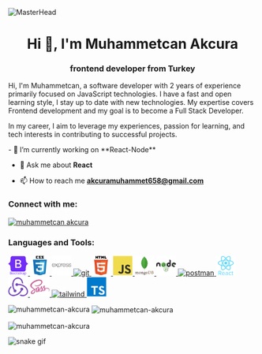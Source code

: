 
![MasterHead](https://res.cloudinary.com/upwork-cloud/image/upload/c_scale,w_1000/v1699563032/catalog/1722711722066055168/s4ttakm7omkx3ajj6972.jpg)
<h1 align="center">Hi 👋, I'm Muhammetcan Akcura</h1>
<h3 align="center">frontend developer from Turkey</h3>

<p>
  Hi, I'm Muhammetcan, a software developer with 2 years of experience primarily focused on JavaScript technologies. I have a fast and open learning style, I stay up to date with new technologies. My expertise covers Frontend development and my goal is to become a Full Stack Developer.
</P>

<p>
  In my career, I aim to leverage my experiences, passion for learning, and tech interests in contributing to successful projects.
</p>
- 🔭 I’m currently working on **React-Node**

- 💬 Ask me about **React**

- 📫 How to reach me **akcuramuhammet658@gmail.com**

<h3 align="left">Connect with me:</h3>
<p align="left">
<a href="https://linkedin.com/in/muhammetcan-akcura-331289270/" target="blank"><img align="center" src="https://raw.githubusercontent.com/rahuldkjain/github-profile-readme-generator/master/src/images/icons/Social/linked-in-alt.svg" alt="muhammetcan akcura" height="30" width="40" /></a>
</p>


<h3 align="left">Languages and Tools:</h3>
<p align="left"> <a href="https://getbootstrap.com" target="_blank" rel="noreferrer"> <img src="https://raw.githubusercontent.com/devicons/devicon/master/icons/bootstrap/bootstrap-plain-wordmark.svg" alt="bootstrap" width="40" height="40"/> </a> <a href="https://www.w3schools.com/css/" target="_blank" rel="noreferrer"> <img src="https://raw.githubusercontent.com/devicons/devicon/master/icons/css3/css3-original-wordmark.svg" alt="css3" width="40" height="40"/> </a> <a href="https://expressjs.com" target="_blank" rel="noreferrer"> <img src="https://raw.githubusercontent.com/devicons/devicon/master/icons/express/express-original-wordmark.svg" alt="express" width="40" height="40"/> </a> <a href="https://git-scm.com/" target="_blank" rel="noreferrer"> <img src="https://www.vectorlogo.zone/logos/git-scm/git-scm-icon.svg" alt="git" width="40" height="40"/> </a> <a href="https://www.w3.org/html/" target="_blank" rel="noreferrer"> <img src="https://raw.githubusercontent.com/devicons/devicon/master/icons/html5/html5-original-wordmark.svg" alt="html5" width="40" height="40"/> </a> <a href="https://developer.mozilla.org/en-US/docs/Web/JavaScript" target="_blank" rel="noreferrer"> <img src="https://raw.githubusercontent.com/devicons/devicon/master/icons/javascript/javascript-original.svg" alt="javascript" width="40" height="40"/> </a> <a href="https://www.mongodb.com/" target="_blank" rel="noreferrer"> <img src="https://raw.githubusercontent.com/devicons/devicon/master/icons/mongodb/mongodb-original-wordmark.svg" alt="mongodb" width="40" height="40"/> </a> <a href="https://nodejs.org" target="_blank" rel="noreferrer"> <img src="https://raw.githubusercontent.com/devicons/devicon/master/icons/nodejs/nodejs-original-wordmark.svg" alt="nodejs" width="40" height="40"/> </a> <a href="https://postman.com" target="_blank" rel="noreferrer"> <img src="https://www.vectorlogo.zone/logos/getpostman/getpostman-icon.svg" alt="postman" width="40" height="40"/> </a> <a href="https://reactjs.org/" target="_blank" rel="noreferrer"> <img src="https://raw.githubusercontent.com/devicons/devicon/master/icons/react/react-original-wordmark.svg" alt="react" width="40" height="40"/> </a> <a href="https://redux.js.org" target="_blank" rel="noreferrer"> <img src="https://raw.githubusercontent.com/devicons/devicon/master/icons/redux/redux-original.svg" alt="redux" width="40" height="40"/> </a> <a href="https://sass-lang.com" target="_blank" rel="noreferrer"> <img src="https://raw.githubusercontent.com/devicons/devicon/master/icons/sass/sass-original.svg" alt="sass" width="40" height="40"/> </a> <a href="https://tailwindcss.com/" target="_blank" rel="noreferrer"> <img src="https://www.vectorlogo.zone/logos/tailwindcss/tailwindcss-icon.svg" alt="tailwind" width="40" height="40"/> </a> <a href="https://www.typescriptlang.org/" target="_blank" rel="noreferrer"> <img src="https://raw.githubusercontent.com/devicons/devicon/master/icons/typescript/typescript-original.svg" alt="typescript" width="40" height="40"/> </a> </p>

<p><img align="left" src="https://github-readme-stats.vercel.app/api/top-langs?username=muhammetcan-akcura&show_icons=true&locale=en&layout=compact" alt="muhammetcan-akcura" /></p>

<p>&nbsp;<img align="center" src="https://github-readme-stats.vercel.app/api?username=muhammetcan-akcura&show_icons=true&locale=en" alt="muhammetcan-akcura" /></p>

<p><img align="center" src="https://github-readme-streak-stats.herokuapp.com/?user=muhammetcan-akcura&" alt="muhammetcan-akcura" /></p>

![snake gif](https://github.com/muhammetcan-akcura/muhammetcan-akcura/blob/output/github-contribution-grid-snake.gif)
